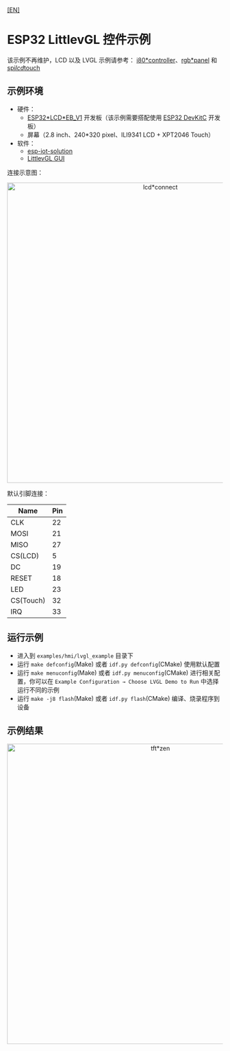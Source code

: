 [[EN]](./lvgl*example*en.md)

# ESP32 LittlevGL 控件示例

该示例不再维护，LCD 以及 LVGL 示例请参考： [i80*controller](https://github.com/espressif/esp-idf/tree/master/examples/peripherals/lcd/i80*controller)、[rgb*panel](https://github.com/espressif/esp-idf/tree/master/examples/peripherals/lcd/rgb*panel) 和 [spi*lcd*touch](https://github.com/espressif/esp-idf/tree/master/examples/peripherals/lcd/spi*lcd*touch)

## 示例环境

- 硬件：
	* [ESP32\*LCD\*EB\_V1](https://docs.espressif.com/projects/esp-dev-kits/en/latest/esp32/esp32-lcdkit/index.html) 开发板（该示例需要搭配使用 [ESP32 DevKitC](https://docs.espressif.com/projects/esp-idf/en/stable/hw-reference/modules-and-boards.html#esp32-devkitc-v4) 开发板）
	* 屏幕（2.8 inch、240*320 pixel、ILI9341 LCD + XPT2046 Touch）
- 软件：
	* [esp-iot-solution](https://github.com/espressif/esp-iot-solution)
	* [LittlevGL GUI](https://lvgl.io/)

连接示意图：

<div align="center"><img src="../../../docs/*static/hmi*solution/lcd*connect.jpg" width = "700" alt="lcd*connect" align=center /></div>

默认引脚连接：

Name | Pin
-------- | -----
CLK | 22
MOSI | 21
MISO | 27
CS(LCD) | 5
DC | 19
RESET | 18
LED | 23
CS(Touch) | 32
IRQ | 33

## 运行示例

- 进入到 `examples/hmi/lvgl_example` 目录下
- 运行 `make defconfig`(Make) 或者 `idf.py defconfig`(CMake) 使用默认配置
- 运行 `make menuconfig`(Make) 或者 `idf.py menuconfig`(CMake) 进行相关配置，你可以在 `Example Configuration → Choose LVGL Demo to Run` 中选择运行不同的示例
- 运行 `make -j8 flash`(Make) 或者 `idf.py flash`(CMake) 编译、烧录程序到设备

## 示例结果

<div align="center"><img src="../../../documents/*static/hmi*solution/littlevgl/tft*zen.jpg" width = "700" alt="tft*zen" align=center /></div>